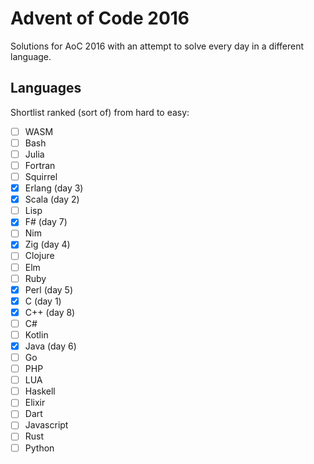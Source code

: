 # Advent of Code 2016

Solutions for AoC 2016 with an attempt to solve every day in a different language.

## Languages

Shortlist ranked (sort of) from hard to easy:

- [ ] WASM
- [ ] Bash
- [ ] Julia
- [ ] Fortran
- [ ] Squirrel
- [x] Erlang (day 3)
- [x] Scala (day 2)
- [ ] Lisp
- [x] F# (day 7)
- [ ] Nim
- [x] Zig (day 4)
- [ ] Clojure
- [ ] Elm
- [ ] Ruby
- [x] Perl (day 5)
- [x] C (day 1)
- [x] C++ (day 8)
- [ ] C#
- [ ] Kotlin
- [x] Java (day 6)
- [ ] Go
- [ ] PHP
- [ ] LUA
- [ ] Haskell
- [ ] Elixir
- [ ] Dart
- [ ] Javascript
- [ ] Rust
- [ ] Python

